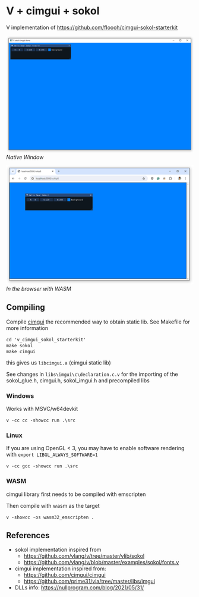 # V + cimgui + sokol

V implementation of https://github.com/floooh/cimgui-sokol-starterkit

![](docs/windows.png)
_Native Window_

![](docs/wasm.png)
_In the browser with WASM_

## Compiling

Compile [cimgui](https://github.com/cimgui/cimgui) the recommended way to obtain static lib. See Makefile for more information

```
cd 'v_cimgui_sokol_starterkit'
make sokol
make cimgui
```

this gives us `libcimgui.a` (cimgui static lib)

See changes in `libs\imgui\c\declaration.c.v` for the importing of the sokol_glue.h, cimgui.h, sokol_imgui.h and precompiled libs

### Windows

Works with MSVC/w64devkit

```
v -cc cc -showcc run .\src
```

### Linux

If you are using OpenGL < 3, you may have to enable software rendering with `export LIBGL_ALWAYS_SOFTWARE=1`

```
v -cc gcc -showcc run .\src
```

### WASM

cimgui library first needs to be compiled with emscripten

Then compile with wasm as the target

```
v -showcc -os wasm32_emscripten .
```

## References

- sokol implementation inspired from
  - https://github.com/vlang/v/tree/master/vlib/sokol
  - https://github.com/vlang/v/blob/master/examples/sokol/fonts.v
- cimgui implementation inspired from:
  - https://github.com/cimgui/cimgui
  - https://github.com/prime31/via/tree/master/libs/imgui
- DLLs info: https://nullprogram.com/blog/2021/05/31/
